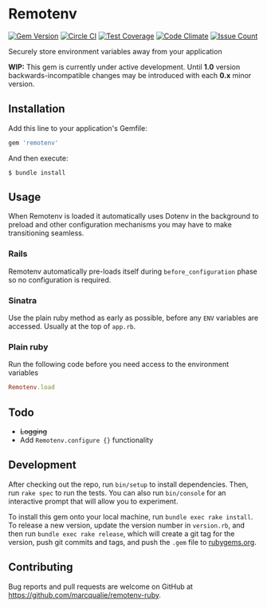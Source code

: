 # Remotenv

[![Gem Version](https://badge.fury.io/rb/remotenv.svg)](https://badge.fury.io/rb/remotenv)
[![Circle CI](https://circleci.com/gh/marcqualie/remotenv-ruby/tree/master.svg?style=shield)](https://circleci.com/gh/marcqualie/remotenv-ruby/tree/master)
[![Test Coverage](https://codeclimate.com/github/marcqualie/remotenv-ruby/badges/coverage.svg)](https://codeclimate.com/github/marcqualie/remotenv-ruby/coverage)
[![Code Climate](https://codeclimate.com/github/marcqualie/remotenv-ruby/badges/gpa.svg)](https://codeclimate.com/github/marcqualie/remotenv-ruby)
[![Issue Count](https://codeclimate.com/github/marcqualie/remotenv-ruby/badges/issue_count.svg)](https://codeclimate.com/github/marcqualie/remotenv-ruby)

Securely store environment variables away from your application

**WIP:** This gem is currently under active development. Until **1.0** version backwards-incompatible changes may be introduced with each **0.x** minor version.


## Installation

Add this line to your application's Gemfile:

``` ruby
gem 'remotenv'
```

And then execute:

    $ bundle install


## Usage

When Remotenv is loaded it automatically uses Dotenv in the background to preload and other configuration mechanisms you may have to make transitioning seamless.


### Rails

Remotenv automatically pre-loads itself during `before_configuration` phase so no configuration is required.

### Sinatra

Use the plain ruby method as early as possible, before any `ENV` variables are accessed. Usually at the top of `app.rb`.


### Plain ruby

Run the following code before you need access to the environment variables

``` ruby
Remotenv.load
```


## Todo

- ~~Logging~~
- Add `Remotenv.configure {}` functionality


## Development

After checking out the repo, run `bin/setup` to install dependencies. Then, run `rake spec` to run the tests. You can also run `bin/console` for an interactive prompt that will allow you to experiment.

To install this gem onto your local machine, run `bundle exec rake install`. To release a new version, update the version number in `version.rb`, and then run `bundle exec rake release`, which will create a git tag for the version, push git commits and tags, and push the `.gem` file to [rubygems.org](https://rubygems.org).


## Contributing

Bug reports and pull requests are welcome on GitHub at https://github.com/marcqualie/remotenv-ruby.
